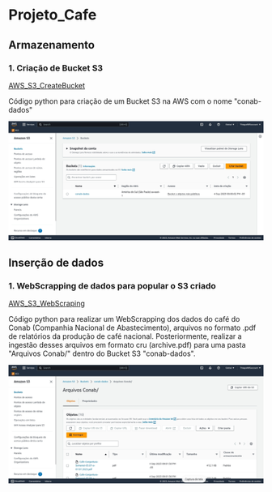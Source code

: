 # Projeto_Cafe

## Armazenamento
### 1. Criação de Bucket S3
[AWS_S3_CreateBucket](Codigos/AWS_S3_CreateBucket.ipynb)

Código python para criação de um Bucket S3 na AWS com o nome "conab-dados"

![Create Bucket S3](Images/CreateBucketS3.jpg)

## Inserção de dados
### 1. WebScrapping de dados para popular o S3 criado
[AWS_S3_WebScraping](Codigos/AWS_S3_WebScraping.ipynb)

Código python para realizar um WebScrapping dos dados do café do Conab (Companhia Nacional de Abastecimento), arquivos no formato .pdf de relatórios da produção de café nacional. Posteriormente, realizar a ingestão desses arquivos em formato cru (archive.pdf) para uma pasta "Arquivos Conab/" dentro do Bucket S3 "conab-dados".

![WebSrape](Images/WebScrape.jpg)
